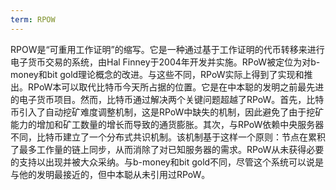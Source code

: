 ```yaml
---
term: RPOW
---
```


RPOW是“可重用工作证明”的缩写。它是一种通过基于工作证明的代币转移来进行电子货币交易的系统，由Hal Finney于2004年开发并实施。RPoW被定位为对b-money和bit gold理论概念的改进。与这些不同，RPoW实际上得到了实现和推出。RPoW本可以取代比特币今天所占据的位置。它是在中本聪的发明之前最先进的电子货币项目。然而，比特币通过解决两个关键问题超越了RPoW。首先，比特币引入了自动挖矿难度调整机制，这是RPoW中缺失的机制，因此避免了由于挖矿能力的增加和矿工数量的增长而导致的通货膨胀。其次，与RPoW依赖中央服务器不同，比特币建立了一个分布式共识机制。该机制基于这样一个原则：节点在累积了最多工作量的链上同步，从而消除了对已知服务器的需求。RPoW从未获得必要的支持以出现并被大众采纳。与b-money和bit gold不同，尽管这个系统可以说是与他的发明最接近的，但中本聪从未引用过RPoW。